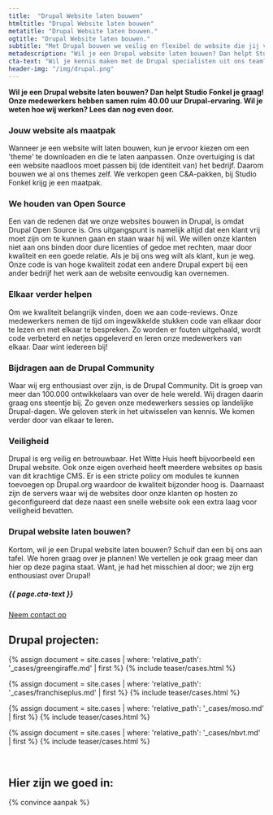 ```yaml
---
title:  "Drupal Website laten bouwen"
htmltitle: "Drupal Website laten bouwen"
metatitle: "Drupal Website laten bouwen."
ogtitle: "Drupal Website laten bouwen."
subtitle: "Met Drupal bouwen we veilig en flexibel de website die jij voor ogen hebt"
metadescription: "Wil je een Drupal website laten bouwen? Dan helpt Studio Fonkel je graag! Onze medewerkers hebben samen ruim 40.00 uur Drupal-ervaring."
cta-text: "Wil je kennis maken met de Drupal specialisten uit ons team?"
header-img: "/img/drupal.png"
---
```

__Wil je een Drupal website laten bouwen? Dan helpt Studio Fonkel je graag! Onze medewerkers hebben samen ruim 40.00 uur Drupal-ervaring. Wil je weten hoe wij werken? Lees dan nog even door.__

### Jouw website als maatpak
​​Wanneer je een website wilt laten bouwen, kun je ervoor kiezen om een 'theme' te downloaden en die te laten aanpassen. Onze overtuiging is dat een website naadloos moet passen bij (de identiteit van) het bedrijf. Daarom bouwen we al ons themes zelf. We verkopen geen C&A-pakken, bij Studio Fonkel krijg je een maatpak. ​

### ​We houden van Open Source
​Een van de redenen dat we onze websites bouwen in Drupal, is omdat Drupal Open Source is. Ons uitgangspunt is namelijk altijd dat een klant vrij moet zijn om te kunnen gaan en staan waar hij wil. We willen onze klanten niet aan ons binden door dure licenties of gedoe met rechten, maar door kwaliteit en een goede relatie. Als je bij ons weg wilt als klant, kun je weg. Onze code is van hoge kwaliteit zodat een andere Drupal expert bij een ander bedrijf het werk aan de website eenvoudig kan overnemen.

### ​Elkaar verder helpen
Om we kwaliteit belangrijk vinden, doen we aan code-reviews. Onze medewerkers nemen de tijd om ingewikkelde stukken code van elkaar door te lezen en met elkaar te bespreken. Zo worden er fouten uitgehaald, wordt code verbeterd en netjes opgeleverd en leren onze medewerkers van elkaar. Daar wint iedereen bij!

### Bijdragen aan de Drupal Community
Waar wij erg enthousiast over zijn, is de Drupal Community. Dit is groep van meer dan 100.000 ontwikkelaars van over de hele wereld. Wij dragen daarin graag ons steentje bij. Zo geven onze medewerkers sessies op landelijke Drupal-dagen. We geloven sterk in het uitwisselen van kennis. We komen verder door van elkaar te leren.

### Veiligheid
Drupal is erg veilig en betrouwbaar. Het Witte Huis heeft bijvoorbeeld een Drupal website. Ook onze eigen overheid heeft meerdere websites op basis van dit krachtige CMS. Er is een stricte policy om modules te kunnen toevoegen op Drupal.org waardoor de kwaliteit bijzonder hoog is. Daarnaast zijn de servers waar wij de websites door onze klanten op hosten zo geconfigureerd dat deze naast een snelle website ook een extra laag voor veiligheid bevatten.

### Drupal website laten bouwen?
Kortom, wil je een Drupal website laten bouwen? Schuif dan een bij ons aan tafel. We horen graag over je plannen! We vertellen je ook graag meer dan hier op deze pagina staat. Want, je had het misschien al door; we zijn erg enthousiast over Drupal!

<div class="call-to-action">
  <h5 class="cta-text">{{ page.cta-text }}</h5>
  <div class="number"><a href="/contact">Neem contact op</a></div>
</div>

## Drupal projecten:

<div class="cases-overview">
	{% assign document = site.cases | where: 'relative_path': '_cases/greengiraffe.md' | first %}
  {% include teaser/cases.html %}

  {% assign document = site.cases | where: 'relative_path': '_cases/franchiseplus.md' | first %}
  {% include teaser/cases.html %}

  {% assign document = site.cases | where: 'relative_path': '_cases/moso.md' | first %}
  {% include teaser/cases.html %}

  {% assign document = site.cases | where: 'relative_path': '_cases/nbvt.md' | first %}
  {% include teaser/cases.html %}
</div>
<br/>

## Hier zijn we goed in:

{% convince aanpak %}
